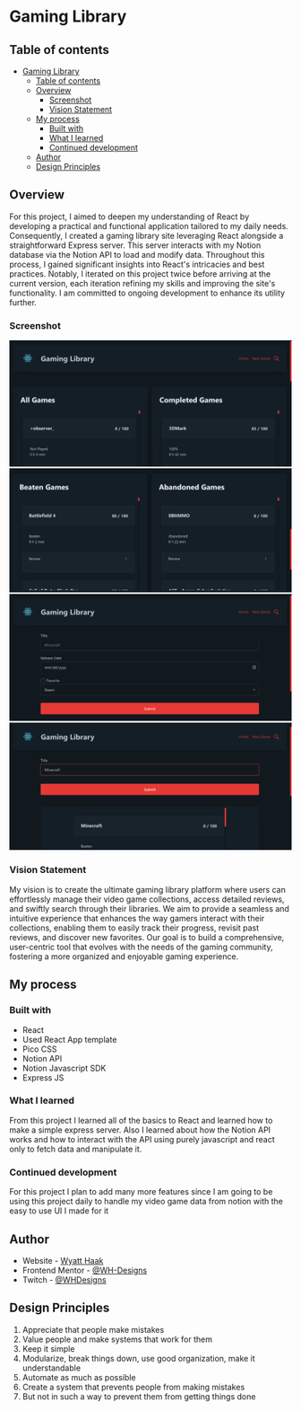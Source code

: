 # Gaming Library



## Table of contents

- [Gaming Library](#gaming-library)
  - [Table of contents](#table-of-contents)
  - [Overview](#overview)
    - [Screenshot](#screenshot)
    - [Vision Statement](#vision-statement)
  - [My process](#my-process)
    - [Built with](#built-with)
    - [What I learned](#what-i-learned)
    - [Continued development](#continued-development)
  - [Author](#author)
  - [Design Principles](#design-principles)

## Overview
For this project, I aimed to deepen my understanding of React by developing a practical and functional application tailored to my daily needs. Consequently, I created a gaming library site leveraging React alongside a straightforward Express server. This server interacts with my Notion database via the Notion API to load and modify data. Throughout this process, I gained significant insights into React's intricacies and best practices. Notably, I iterated on this project twice before arriving at the current version, each iteration refining my skills and improving the site's functionality. I am committed to ongoing development to enhance its utility further.

### Screenshot

![Final Solution](/documents/designs/1.png)
![Final Solution](/documents/designs/2.png)
![Final Solution](/documents/designs/3.png)
![Final Solution](/documents/designs/4.png)

### Vision Statement
My vision is to create the ultimate gaming library platform where users can effortlessly manage their video game collections, access detailed reviews, and swiftly search through their libraries. We aim to provide a seamless and intuitive experience that enhances the way gamers interact with their collections, enabling them to easily track their progress, revisit past reviews, and discover new favorites. Our goal is to build a comprehensive, user-centric tool that evolves with the needs of the gaming community, fostering a more organized and enjoyable gaming experience.

## My process

### Built with

- React
- Used React App template
- Pico CSS
- Notion API
- Notion Javascript SDK
- Express JS

### What I learned
From this project I learned all of the basics to React and learned how to make a simple express server. Also I learned about how the Notion API works and how to interact with the API using purely javascript and react only to fetch data and manipulate it. 


### Continued development
For this project I plan to add many more features since I am going to be using this project daily to handle my video game data from notion with the easy to use UI I made for it


## Author

- Website - [Wyatt Haak](https://wh-designs.github.io/)
- Frontend Mentor - [@WH-Designs](https://www.frontendmentor.io/profile/WH-Designs)
- Twitch - [@WHDesigns](https://www.twitch.tv/whdesigns)

## Design Principles

1. Appreciate that people make mistakes
2. Value people and make systems that work for them
3. Keep it simple
4. Modularize, break things down, use good organization, make it understandable
5. Automate as much as possible
6. Create a system that prevents people from making mistakes
7. But not in such a way to prevent them from getting things done

